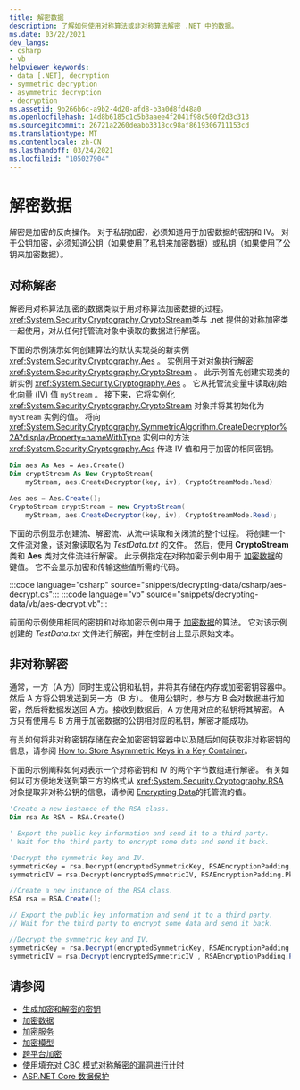 ```yaml
---
title: 解密数据
description: 了解如何使用对称算法或非对称算法解密 .NET 中的数据。
ms.date: 03/22/2021
dev_langs:
- csharp
- vb
helpviewer_keywords:
- data [.NET], decryption
- symmetric decryption
- asymmetric decryption
- decryption
ms.assetid: 9b266b6c-a9b2-4d20-afd8-b3a0d8fd48a0
ms.openlocfilehash: 14d8b6185c1c5b3aaee4f2041f98c500f2d3c313
ms.sourcegitcommit: 26721a2260deabb3318cc98af8619306711153cd
ms.translationtype: MT
ms.contentlocale: zh-CN
ms.lasthandoff: 03/24/2021
ms.locfileid: "105027904"
---
```

# <a name="decrypting-data"></a>解密数据

解密是加密的反向操作。 对于私钥加密，必须知道用于加密数据的密钥和 IV。 对于公钥加密，必须知道公钥（如果使用了私钥来加密数据）或私钥（如果使用了公钥来加密数据）。

## <a name="symmetric-decryption"></a>对称解密

解密用对称算法加密的数据类似于用对称算法加密数据的过程。 <xref:System.Security.Cryptography.CryptoStream>类与 .net 提供的对称加密类一起使用，对从任何托管流对象中读取的数据进行解密。

下面的示例演示如何创建算法的默认实现类的新实例 <xref:System.Security.Cryptography.Aes> 。 实例用于对对象执行解密 <xref:System.Security.Cryptography.CryptoStream> 。 此示例首先创建实现类的新实例 <xref:System.Security.Cryptography.Aes> 。 它从托管流变量中读取初始化向量 (IV) 值 `myStream` 。 接下来，它将实例化 <xref:System.Security.Cryptography.CryptoStream> 对象并将其初始化为 `myStream` 实例的值。 将向 <xref:System.Security.Cryptography.SymmetricAlgorithm.CreateDecryptor%2A?displayProperty=nameWithType> 实例中的方法 <xref:System.Security.Cryptography.Aes> 传递 IV 值和用于加密的相同密钥。

```vb
Dim aes As Aes = Aes.Create()
Dim cryptStream As New CryptoStream(
    myStream, aes.CreateDecryptor(key, iv), CryptoStreamMode.Read)
```

```csharp
Aes aes = Aes.Create();
CryptoStream cryptStream = new CryptoStream(
    myStream, aes.CreateDecryptor(key, iv), CryptoStreamMode.Read);
```

下面的示例显示创建流、解密流、从流中读取和关闭流的整个过程。 将创建一个文件流对象，该对象读取名为 *TestData.txt* 的文件。 然后，使用 **CryptoStream** 类和 **Aes** 类对文件流进行解密。 此示例指定在对称加密示例中用于 [加密数据](encrypting-data.md)的键值。 它不会显示加密和传输这些值所需的代码。

:::code language="csharp" source="snippets/decrypting-data/csharp/aes-decrypt.cs":::
:::code language="vb" source="snippets/decrypting-data/vb/aes-decrypt.vb":::

前面的示例使用相同的密钥和对称加密示例中用于 [加密数据](encrypting-data.md)的算法。 它对该示例创建的 *TestData.txt* 文件进行解密，并在控制台上显示原始文本。

## <a name="asymmetric-decryption"></a>非对称解密

通常，一方（A 方）同时生成公钥和私钥，并将其存储在内存或加密密钥容器中。 然后 A 方将公钥发送到另一方（B 方）。 使用公钥时，参与方 B 会对数据进行加密，然后将数据发送回 A 方。接收到数据后，A 方使用对应的私钥将其解密。 A 方只有使用与 B 方用于加密数据的公钥相对应的私钥，解密才能成功。

有关如何将非对称密钥存储在安全加密密钥容器中以及随后如何获取非对称密钥的信息，请参阅 [How to: Store Asymmetric Keys in a Key Container](how-to-store-asymmetric-keys-in-a-key-container.md)。

下面的示例阐释如何对表示一个对称密钥和 IV 的两个字节数组进行解密。 有关如何以可方便地发送到第三方的格式从 <xref:System.Security.Cryptography.RSA> 对象提取非对称公钥的信息，请参阅 [Encrypting Data](encrypting-data.md)的托管流的值。

```vb
'Create a new instance of the RSA class.
Dim rsa As RSA = RSA.Create()

' Export the public key information and send it to a third party.
' Wait for the third party to encrypt some data and send it back.

'Decrypt the symmetric key and IV.
symmetricKey = rsa.Decrypt(encryptedSymmetricKey, RSAEncryptionPadding.Pkcs1)
symmetricIV = rsa.Decrypt(encryptedSymmetricIV, RSAEncryptionPadding.Pkcs1)
```

```csharp
//Create a new instance of the RSA class.
RSA rsa = RSA.Create();

// Export the public key information and send it to a third party.
// Wait for the third party to encrypt some data and send it back.

//Decrypt the symmetric key and IV.
symmetricKey = rsa.Decrypt(encryptedSymmetricKey, RSAEncryptionPadding.Pkcs1);
symmetricIV = rsa.Decrypt(encryptedSymmetricIV , RSAEncryptionPadding.Pkcs1);
```

## <a name="see-also"></a>请参阅

- [生成加密和解密的密钥](generating-keys-for-encryption-and-decryption.md)
- [加密数据](encrypting-data.md)
- [加密服务](cryptographic-services.md)
- [加密模型](cryptography-model.md)
- [跨平台加密](cross-platform-cryptography.md)
- [使用填充对 CBC 模式对称解密的漏洞进行计时](vulnerabilities-cbc-mode.md)
- [ASP.NET Core 数据保护](/aspnet/core/security/data-protection/introduction)

